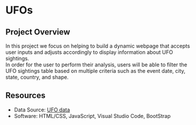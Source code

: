 # UFOs

## Project Overview
In this project we focus on helping to build a dynamic webpage that accepts user inputs and adjusts accordingly to display information about UFO sightings.\
In order for the user to perform their analysis, users will be able to filter the UFO sightings table based on multiple criteria such as the event date, city, state, country, and shape. 

## Resources
- Data Source: [UFO data](https://github.com/cedoula/UFOs/blob/main/static/js/data.js)
- Software: HTML/CSS, JavaScript, Visual Studio Code, BootStrap 
